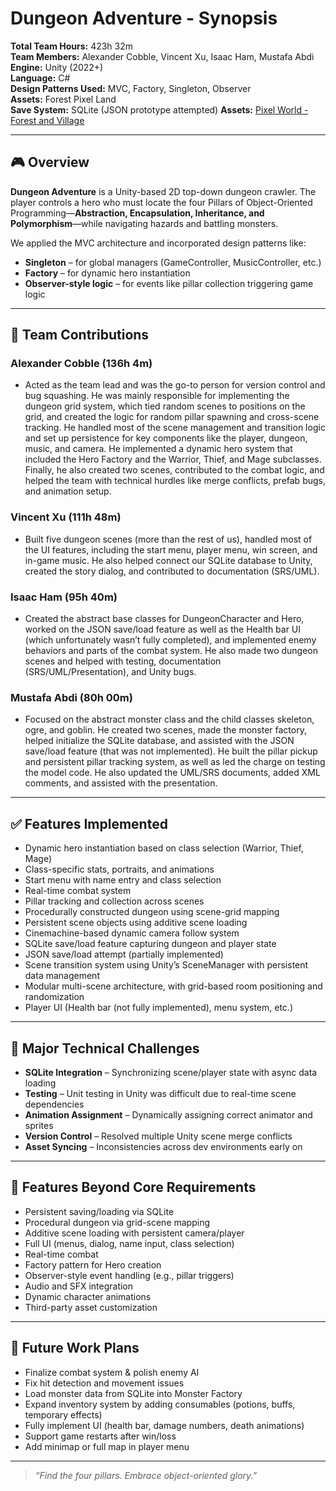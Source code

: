 # Dungeon Adventure - Synopsis

**Total Team Hours:** 423h 32m  
**Team Members:** Alexander Cobble, Vincent Xu, Isaac Ham, Mustafa Abdi  
**Engine:** Unity (2022+)  
**Language:** C#  
**Design Patterns Used:** MVC, Factory, Singleton, Observer  
**Assets:** Forest Pixel Land  
**Save System:** SQLite (JSON prototype attempted)
**Assets:** [Pixel World - Forest and Village](https://assetstore.unity.com/packages/2d/environments/pixel-world-forest-and-village-315158)

---

## 🎮 Overview

**Dungeon Adventure** is a Unity-based 2D top-down dungeon crawler. The player controls a hero who must locate the four Pillars of Object-Oriented Programming—**Abstraction, Encapsulation, Inheritance, and Polymorphism**—while navigating hazards and battling monsters.

We applied the MVC architecture and incorporated design patterns like:
- **Singleton** – for global managers (GameController, MusicController, etc.)
- **Factory** – for dynamic hero instantiation
- **Observer-style logic** – for events like pillar collection triggering game logic

---

## 👥 Team Contributions

### **Alexander Cobble** (136h 4m)
- Acted as the team lead and was the go-to person for version control and bug squashing. He was mainly responsible for implementing the dungeon grid system, which tied random scenes to positions on the grid, and created the logic for random pillar spawning and cross-scene tracking. He handled most of the scene management and transition logic and set up persistence for key components like the player, dungeon, music, and camera. He implemented a dynamic hero system that included the Hero Factory and the Warrior, Thief, and Mage subclasses. Finally, he also created two scenes, contributed to the combat logic, and helped the team with technical hurdles like merge conflicts, prefab bugs, and animation setup.

### **Vincent Xu** (111h 48m)
- Built five dungeon scenes (more than the rest of us), handled most of the UI features, including the start menu, player menu, win screen, and in-game music. He also helped connect our SQLite database to Unity, created the story dialog, and contributed to documentation (SRS/UML).

### **Isaac Ham** (95h 40m)
- Created the abstract base classes for DungeonCharacter and Hero, worked on the JSON save/load feature as well as the Health bar UI (which unfortunately wasn’t fully completed), and implemented enemy behaviors and parts of the combat system. He also made two dungeon scenes and helped with testing, documentation (SRS/UML/Presentation), and Unity bugs.  

### **Mustafa Abdi** (80h 00m)
- Focused on the abstract monster class and the child classes skeleton, ogre, and goblin. He created two scenes, made the monster factory, helped initialize the SQLite database, and assisted with the JSON save/load feature (that was not implemented). He built the pillar pickup and persistent pillar tracking system, as well as led the charge on testing the model code. He also updated the UML/SRS documents, added XML comments, and assisted with the presentation.  

---

## ✅ Features Implemented

- Dynamic hero instantiation based on class selection (Warrior, Thief, Mage)
- Class-specific stats, portraits, and animations
- Start menu with name entry and class selection
- Real-time combat system 
- Pillar tracking and collection across scenes
- Procedurally constructed dungeon using scene-grid mapping
- Persistent scene objects using additive scene loading
- Cinemachine-based dynamic camera follow system
- SQLite save/load feature capturing dungeon and player state
- JSON save/load attempt (partially implemented)
- Scene transition system using Unity’s SceneManager with persistent data management
- Modular multi-scene architecture, with grid-based room positioning and randomization
- Player UI (Health bar (not fully implemented), menu system, etc.) 

---

## 🧠 Major Technical Challenges

- **SQLite Integration** – Synchronizing scene/player state with async data loading  
- **Testing** – Unit testing in Unity was difficult due to real-time scene dependencies  
- **Animation Assignment** – Dynamically assigning correct animator and sprites  
- **Version Control** – Resolved multiple Unity scene merge conflicts  
- **Asset Syncing** – Inconsistencies across dev environments early on  

---

## 🌟 Features Beyond Core Requirements

- Persistent saving/loading via SQLite  
- Procedural dungeon via grid-scene mapping  
- Additive scene loading with persistent camera/player  
- Full UI (menus, dialog, name input, class selection)  
- Real-time combat  
- Factory pattern for Hero creation  
- Observer-style event handling (e.g., pillar triggers)  
- Audio and SFX integration  
- Dynamic character animations  
- Third-party asset customization  

---

## 🔮 Future Work Plans

- Finalize combat system & polish enemy AI  
- Fix hit detection and movement issues  
- Load monster data from SQLite into Monster Factory  
- Expand inventory system by adding consumables (potions, buffs, temporary effects)  
- Fully implement UI (health bar, damage numbers, death animations)  
- Support game restarts after win/loss  
- Add minimap or full map in player menu  

---

> _“Find the four pillars. Embrace object-oriented glory.”_
